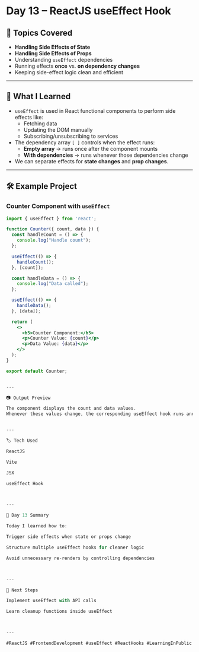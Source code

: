 # Day 13 – ReactJS useEffect Hook

## 📌 Topics Covered
- **Handling Side Effects of State**
- **Handling Side Effects of Props**
- Understanding `useEffect` dependencies
- Running effects **once** vs. **on dependency changes**
- Keeping side-effect logic clean and efficient

---

## 📖 What I Learned
- `useEffect` is used in React functional components to perform side effects like:
  - Fetching data
  - Updating the DOM manually
  - Subscribing/unsubscribing to services
- The dependency array `[ ]` controls when the effect runs:
  - **Empty array** → runs once after the component mounts
  - **With dependencies** → runs whenever those dependencies change
- We can separate effects for **state changes** and **prop changes**.

---

## 🛠 Example Project

### Counter Component with `useEffect`

```jsx
import { useEffect } from 'react';

function Counter({ count, data }) {
  const handleCount = () => {
    console.log("Handle count");
  };

  useEffect(() => {
    handleCount();
  }, [count]);

  const handleData = () => {
    console.log("Data called");
  };

  useEffect(() => {
    handleData();
  }, [data]);

  return (
    <>
      <h5>Counter Component:</h5>
      <p>Counter Value: {count}</p>
      <p>Data Value: {data}</p>
    </>
  );
}

export default Counter;


---

📷 Output Preview

The component displays the count and data values.
Whenever these values change, the corresponding useEffect hook runs and logs the change.


---

🏷 Tech Used

ReactJS

Vite

JSX

useEffect Hook



---

📅 Day 13 Summary

Today I learned how to:

Trigger side effects when state or props change

Structure multiple useEffect hooks for cleaner logic

Avoid unnecessary re-renders by controlling dependencies



---

🚀 Next Steps

Implement useEffect with API calls

Learn cleanup functions inside useEffect



---

#ReactJS #FrontendDevelopment #useEffect #ReactHooks #LearningInPublic

